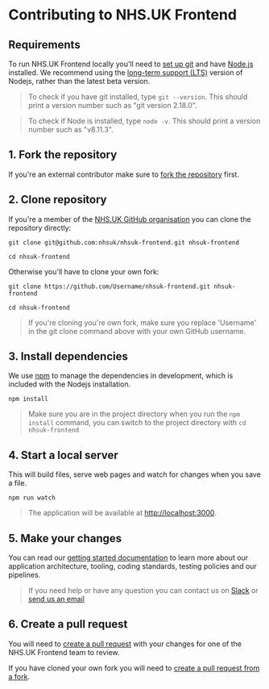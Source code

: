 # Contributing to NHS.UK Frontend

## Requirements

To run NHS.UK Frontend locally you'll need to [set up git](https://help.github.com/articles/set-up-git/) and have [Node.js](https://nodejs.org/en/) installed.
We recommend using the [long-term support (LTS)](https://nodejs.org/en/download/) version of Nodejs, rather than the latest beta version.

> To check if you have git installed, type `git --version`. This should print a version number such as "git version 2.18.0".

> To check if Node is installed, type `node -v`. This should print a version number such as "v8.11.3".

## 1. Fork the repository

If you're an external contributor make sure to [fork the repository](https://help.github.com/articles/fork-a-repo/) first.

## 2. Clone repository

If you're a member of the [NHS.UK GitHub organisation](https://github.com/nhsuk/) you can clone the repository directly:

```
git clone git@github.com:nhsuk/nhsuk-frontend.git nhsuk-frontend

cd nhsuk-frontend
```

Otherwise you'll have to clone your own fork:

```
git clone https://github.com/Username/nhsuk-frontend.git nhsuk-frontend

cd nhsuk-frontend
```

> If you're cloning you're own fork, make sure you replace 'Username' in the git clone command above with your own GitHub username.

## 3. Install dependencies

We use [npm](https://docs.npmjs.com/getting-started/what-is-npm) to manage the dependencies in development, which is included with the Nodejs installation.

```
npm install
```

> Make sure you are in the project directory when you run the `npm install` command, you can switch to the project directory with `cd nhsuk-frontend`


## 4. Start a local server

This will build files, serve web pages and watch for changes when you save a file.

```
npm run watch
```

> The application will be available at [http://localhost:3000](http://localhost:3000).

## 5. Make your changes

You can read our [getting started documentation](/docs/contributing/getting-started.md) to learn more about our application architecture, tooling, coding standards, testing policies and our pipelines.

> If you need help or have any question you can contact us on [Slack](https://nhsuk.slack.com/messages/CCPLQ9YAJ) or [send us an email](mailto:nhsdigital.NHSUK-Frontend@nhs.net)

## 6. Create a pull request

You will need to [create a pull request](https://help.github.com/articles/creating-a-pull-request/) with your changes for one of the NHS.UK Frontend team to review.

If you have cloned your own fork you will need to [create a pull request from a fork](https://help.github.com/articles/creating-a-pull-request-from-a-fork/).

